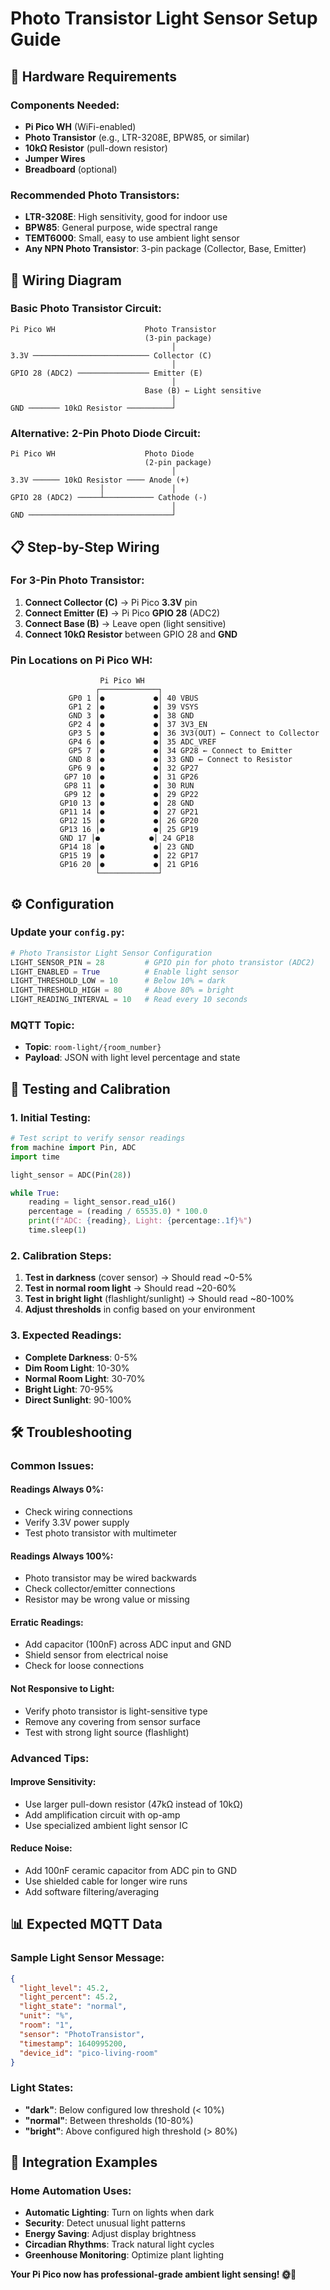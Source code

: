 # Photo Transistor Light Sensor Setup Guide

## 🔌 Hardware Requirements

### Components Needed:
- **Pi Pico WH** (WiFi-enabled)
- **Photo Transistor** (e.g., LTR-3208E, BPW85, or similar)
- **10kΩ Resistor** (pull-down resistor)
- **Jumper Wires**
- **Breadboard** (optional)

### Recommended Photo Transistors:
- **LTR-3208E**: High sensitivity, good for indoor use
- **BPW85**: General purpose, wide spectral range
- **TEMT6000**: Small, easy to use ambient light sensor
- **Any NPN Photo Transistor**: 3-pin package (Collector, Base, Emitter)

## 🔧 Wiring Diagram

### Basic Photo Transistor Circuit:
```
Pi Pico WH                    Photo Transistor
                              (3-pin package)
                                    │
3.3V ────────────────────────── Collector (C)
                                    │
GPIO 28 (ADC2) ──────────────── Emitter (E)
                                    │
                              Base (B) ← Light sensitive
                                    │
GND ─────── 10kΩ Resistor ──────────┘
```

### Alternative: 2-Pin Photo Diode Circuit:
```
Pi Pico WH                    Photo Diode
                              (2-pin package)
                                    │
3.3V ────── 10kΩ Resistor ──── Anode (+)
                    │               │
GPIO 28 (ADC2) ─────┴─────────── Cathode (-)
                                    │
GND ────────────────────────────────┘
```

## 📋 Step-by-Step Wiring

### For 3-Pin Photo Transistor:
1. **Connect Collector (C)** → Pi Pico **3.3V** pin
2. **Connect Emitter (E)** → Pi Pico **GPIO 28** (ADC2)
3. **Connect Base (B)** → Leave open (light sensitive)
4. **Connect 10kΩ Resistor** between GPIO 28 and **GND**

### Pin Locations on Pi Pico WH:
```
                    Pi Pico WH
                   ┌─────────────┐
             GP0 1 │●           ●│ 40 VBUS
             GP1 2 │●           ●│ 39 VSYS  
             GND 3 │●           ●│ 38 GND
             GP2 4 │●           ●│ 37 3V3_EN
             GP3 5 │●           ●│ 36 3V3(OUT) ← Connect to Collector
             GP4 6 │●           ●│ 35 ADC_VREF
             GP5 7 │●           ●│ 34 GP28 ← Connect to Emitter
             GND 8 │●           ●│ 33 GND ← Connect to Resistor
             GP6 9 │●           ●│ 32 GP27
            GP7 10 │●           ●│ 31 GP26
            GP8 11 │●           ●│ 30 RUN
            GP9 12 │●           ●│ 29 GP22
           GP10 13 │●           ●│ 28 GND
           GP11 14 │●           ●│ 27 GP21
           GP12 15 │●           ●│ 26 GP20
           GP13 16 │●           ●│ 25 GP19
           GND 17 │●           ●│ 24 GP18
           GP14 18 │●           ●│ 23 GND
           GP15 19 │●           ●│ 22 GP17
           GP16 20 │●           ●│ 21 GP16
                   └─────────────┘
```

## ⚙️ Configuration

### Update your `config.py`:
```python
# Photo Transistor Light Sensor Configuration
LIGHT_SENSOR_PIN = 28         # GPIO pin for photo transistor (ADC2)
LIGHT_ENABLED = True          # Enable light sensor
LIGHT_THRESHOLD_LOW = 10      # Below 10% = dark
LIGHT_THRESHOLD_HIGH = 80     # Above 80% = bright
LIGHT_READING_INTERVAL = 10   # Read every 10 seconds
```

### MQTT Topic:
- **Topic**: `room-light/{room_number}`
- **Payload**: JSON with light level percentage and state

## 🔬 Testing and Calibration

### 1. Initial Testing:
```python
# Test script to verify sensor readings
from machine import Pin, ADC
import time

light_sensor = ADC(Pin(28))

while True:
    reading = light_sensor.read_u16()
    percentage = (reading / 65535.0) * 100.0
    print(f"ADC: {reading}, Light: {percentage:.1f}%")
    time.sleep(1)
```

### 2. Calibration Steps:
1. **Test in darkness** (cover sensor) → Should read ~0-5%
2. **Test in normal room light** → Should read ~20-60%
3. **Test in bright light** (flashlight/sunlight) → Should read ~80-100%
4. **Adjust thresholds** in config based on your environment

### 3. Expected Readings:
- **Complete Darkness**: 0-5%
- **Dim Room Light**: 10-30%
- **Normal Room Light**: 30-70%
- **Bright Light**: 70-95%
- **Direct Sunlight**: 90-100%

## 🛠️ Troubleshooting

### Common Issues:

#### Readings Always 0%:
- Check wiring connections
- Verify 3.3V power supply
- Test photo transistor with multimeter

#### Readings Always 100%:
- Photo transistor may be wired backwards
- Check collector/emitter connections
- Resistor may be wrong value or missing

#### Erratic Readings:
- Add capacitor (100nF) across ADC input and GND
- Shield sensor from electrical noise
- Check for loose connections

#### Not Responsive to Light:
- Verify photo transistor is light-sensitive type
- Remove any covering from sensor surface
- Test with strong light source (flashlight)

### Advanced Tips:

#### Improve Sensitivity:
- Use larger pull-down resistor (47kΩ instead of 10kΩ)
- Add amplification circuit with op-amp
- Use specialized ambient light sensor IC

#### Reduce Noise:
- Add 100nF ceramic capacitor from ADC pin to GND
- Use shielded cable for longer wire runs
- Add software filtering/averaging

## 📊 Expected MQTT Data

### Sample Light Sensor Message:
```json
{
  "light_level": 45.2,
  "light_percent": 45.2,
  "light_state": "normal",
  "unit": "%",
  "room": "1",
  "sensor": "PhotoTransistor",
  "timestamp": 1640995200,
  "device_id": "pico-living-room"
}
```

### Light States:
- **"dark"**: Below configured low threshold (< 10%)
- **"normal"**: Between thresholds (10-80%)
- **"bright"**: Above configured high threshold (> 80%)

## 🎯 Integration Examples

### Home Automation Uses:
- **Automatic Lighting**: Turn on lights when dark
- **Security**: Detect unusual light patterns
- **Energy Saving**: Adjust display brightness
- **Circadian Rhythms**: Track natural light cycles
- **Greenhouse Monitoring**: Optimize plant lighting

**Your Pi Pico now has professional-grade ambient light sensing! 🌞🌙**
